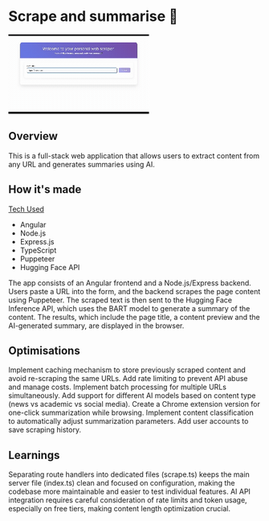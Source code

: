 # Scrape and summarise 📝

![Demo](./assets/demo.gif)

## Overview 

This is a full-stack web application that allows users to extract content from any URL and generates summaries using AI. 

## How it's made 

<ins> Tech Used </ins>

* Angular
* Node.js
* Express.js
* TypeScript
* Puppeteer
* Hugging Face API

The app consists of an Angular frontend and a Node.js/Express backend. Users paste a URL into the form, and the backend scrapes the page content using Puppeteer. The scraped text is then sent to the Hugging Face Inference API, which uses the BART model to generate a summary of the content. The results, which include the page title, a content preview and the AI-generated summary, are displayed in the browser. 

## Optimisations

Implement caching mechanism to store previously scraped content and avoid re-scraping the same URLs. Add rate limiting to prevent API abuse and manage costs. Implement batch processing for multiple URLs simultaneously. Add support for different AI models based on content type (news vs academic vs social media). Create a Chrome extension version for one-click summarization while browsing. Implement content classification to automatically adjust summarization parameters. Add user accounts to save scraping history. 

## Learnings

Separating route handlers into dedicated files (scrape.ts) keeps the main server file (index.ts) clean and focused on configuration, making the codebase more maintainable and easier to test individual features. AI API integration requires careful consideration of rate limits and token usage, especially on free tiers, making content length optimization crucial.
